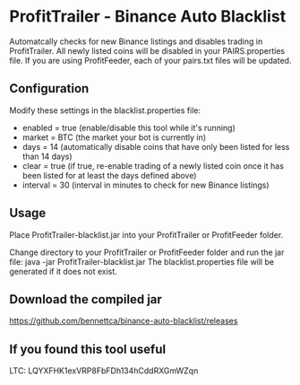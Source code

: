 # ProfitTrailer - Binance Auto Blacklist

Automatcally checks for new Binance listings and disables trading in ProfitTrailer.
All newly listed coins will be disabled in your PAIRS.properties file. If you are
using ProfitFeeder, each of your pairs.txt files will be updated.

## Configuration
Modify these settings in the blacklist.properties file:
* enabled = true (enable/disable this tool while it's running)
* market = BTC (the market your bot is currently in)
* days = 14 (automatically disable coins that have only been listed for less than 14 days)
* clear = true (if true, re-enable trading of a newly listed coin once it has been listed for at least the days defined above)
* interval = 30 (interval in minutes to check for new Binance listings)

## Usage
Place ProfitTrailer-blacklist.jar into your ProfitTrailer or ProfitFeeder folder.

Change directory to your ProfitTrailer or ProfitFeeder folder and run the jar file:
java -jar ProfitTrailer-blacklist.jar
The blacklist.properties file will be generated if it does not exist.

## Download the compiled jar
https://github.com/bennettca/binance-auto-blacklist/releases

## If you found this tool useful
LTC: LQYXFHK1exVRP8FbFDh134hCddRXGmWZqn
